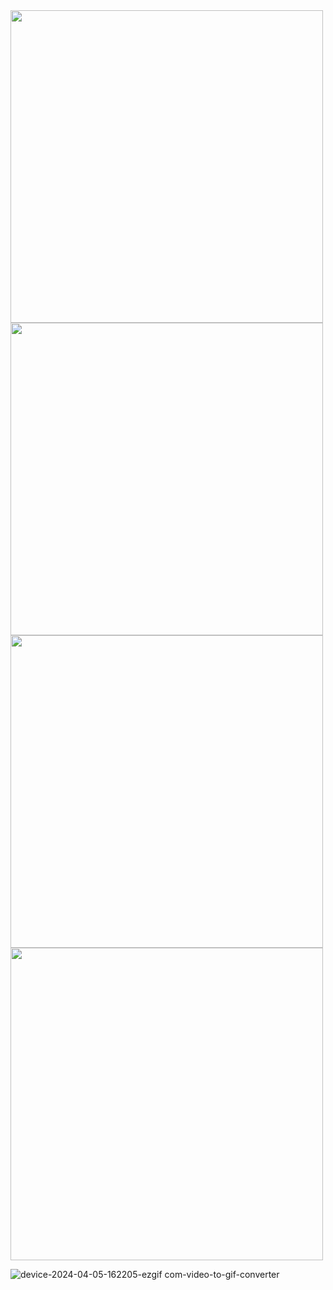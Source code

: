 <img src="https://github.com/jayminrao/News-App-With-Api/assets/138772785/6f529557-67fa-4e6e-8306-23263df57e66" height="500"/>
<img src="https://github.com/jayminrao/News-App-With-Api/assets/138772785/cd602ad7-9fc8-41d7-8ccd-a92e5f4bbce4" height="500"/>
<img src="https://github.com/jayminrao/News-App-With-Api/assets/138772785/5ecd5e1c-c8e5-4124-baa5-75d62faf7582" height="500"/>
<img src="https://github.com/jayminrao/News-App-With-Api/assets/138772785/a2c5cb93-ce43-4945-8a70-f3862abf7db2" height="500"/>

![device-2024-04-05-162205-ezgif com-video-to-gif-converter](https://github.com/jayminrao/News-App-With-Api/assets/138772785/ac0cfc7f-0f62-47c7-8a4d-3fe4406c0f1b)
